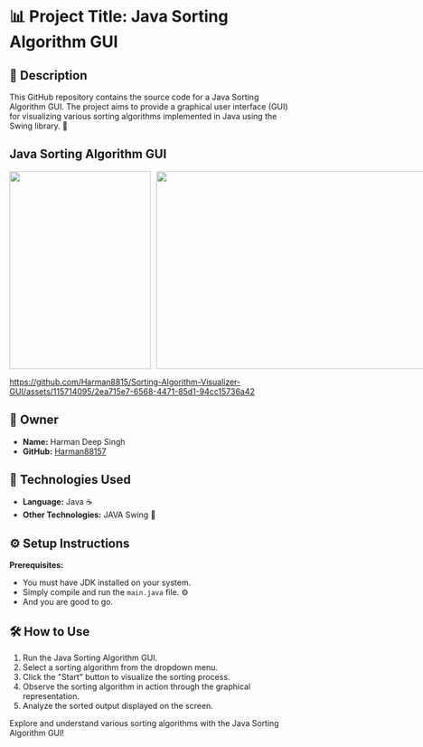 # 📊 Project Title: Java Sorting Algorithm GUI

## 📝 Description

This GitHub repository contains the source code for a Java Sorting Algorithm GUI. The project aims to provide a graphical user interface (GUI) for visualizing various sorting algorithms implemented in Java using the Swing library. 🚀

## Java Sorting Algorithm GUI

<div style="display: flex;">
    <img src="https://github.com/Harman8815/Sorting-Algorithm-Visualizer-GUI/assets/115714095/edd91eb5-4808-420a-a22a-ad5760cbf61e" width="250" height="350" style="margin-right: 10px;" />
    <img src="https://github.com/Harman8815/Sorting-Algorithm-Visualizer-GUI/assets/115714095/8642554f-12f9-4770-897f-6130771fc4f8" width="600" height="350" />
</div>

https://github.com/Harman8815/Sorting-Algorithm-Visualizer-GUI/assets/115714095/2ea715e7-6568-4471-85d1-94cc15736a42

## 🤵 Owner

- **Name:** Harman Deep Singh
- **GitHub:** [Harman88157](https://github.com/Harman88157)

## 🚀 Technologies Used

- **Language:** Java ☕
- **Other Technologies:** JAVA Swing 🎨

## ⚙️ Setup Instructions

**Prerequisites:**
   - You must have JDK installed on your system.
   - Simply compile and run the `main.java` file. ⚙️
   - And you are good to go.

## 🛠️ How to Use

1. Run the Java Sorting Algorithm GUI.
2. Select a sorting algorithm from the dropdown menu.
3. Click the "Start" button to visualize the sorting process.
4. Observe the sorting algorithm in action through the graphical representation.
5. Analyze the sorted output displayed on the screen.

Explore and understand various sorting algorithms with the Java Sorting Algorithm GUI!
